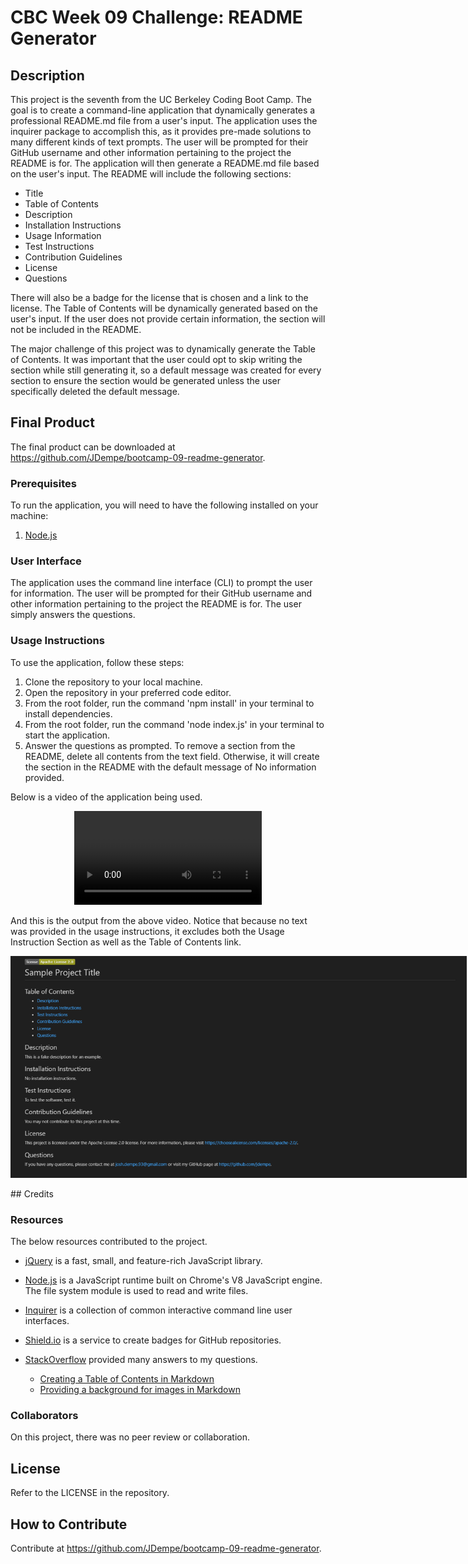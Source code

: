 # CBC Week 09 Challenge: README Generator
## Description

This project is the seventh from the UC Berkeley Coding Boot Camp.  The goal is to create a command-line application that dynamically generates a professional README.md file from a user's input.  The application uses the inquirer package to accomplish this, as it provides pre-made solutions to many different kinds of text prompts.  The user will be prompted for their GitHub username and other information pertaining to the project the README is for.  The application will then generate a README.md file based on the user's input.  The README will include the following sections:

- Title
- Table of Contents
- Description
- Installation Instructions
- Usage Information
- Test Instructions
- Contribution Guidelines
- License
- Questions

There will also be a badge for the license that is chosen and a link to the license.  The Table of Contents will be dynamically generated based on the user's input.  If the user does not provide certain information, the section will not be included in the README.

The major challenge of this project was to dynamically generate the Table of Contents.  It was important that the user could opt to skip writing the section while still generating it, so a default message was created for every section to ensure the section would be generated unless the user specifically deleted the default message.

## Final Product

The final product can be downloaded at https://github.com/JDempe/bootcamp-09-readme-generator.

### Prerequisites

To run the application, you will need to have the following installed on your machine:
1. [Node.js](https://nodejs.org/en/)

### User Interface

The application uses the command line interface (CLI) to prompt the user for information.  The user will be prompted for their GitHub username and other information pertaining to the project the README is for.  The user simply answers the questions.

### Usage Instructions

To use the application, follow these steps:

1. Clone the repository to your local machine.
2. Open the repository in your preferred code editor.
3. From the root folder, run the command 'npm install' in your terminal to install dependencies.
4. From the root folder, run the command 'node index.js' in your terminal to start the application.
5. Answer the questions as prompted.  To remove a section from the README, delete all contents from the text field.  Otherwise, it will create the section in the README with the default message of No information provided.

Below is a video of the application being used.

<p align="center"><video src="./assets/videos/Example.mp4" controls="controls" style="max-width: 730px;"></video><p>

And this is the output from the above video.  Notice that because no text was provided in the usage instructions, it excludes both the Usage Instruction Section as well as the Table of Contents link.  

<p align="center"><kbd><img src="./assets/images/example-screenshot.png" alt="example README" style="max-width: 730px;"/> </kbd></p>
## Credits

### Resources

The below resources contributed to the project.

- [jQuery](https://jquery.com/) is a fast, small, and feature-rich JavaScript library.

- [Node.js](https://nodejs.org/en/) is a JavaScript runtime built on Chrome's V8 JavaScript engine.  The file system module is used to read and write files.

- [Inquirer](https://www.npmjs.com/package/inquirer) is a collection of common interactive command line user interfaces.

- [Shield.io](https://shields.io/category/license) is a service to create badges for GitHub repositories.
  
- [StackOverflow](https://stackoverflow.com/) provided many answers to my questions.
  - [Creating a Table of Contents in Markdown](https://stackoverflow.com/questions/11948245/markdown-to-create-pages-and-table-of-contents)
  - [Providing a background for images in Markdown](https://stackoverflow.com/questions/37349314/is-it-possible-to-add-border-to-image-in-github-markdown)
  
### Collaborators

On this project, there was no peer review or collaboration.

## License

Refer to the LICENSE in the repository.

## How to Contribute

Contribute at https://github.com/JDempe/bootcamp-09-readme-generator.
